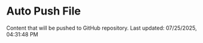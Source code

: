 # Auto Push File

Content that will be pushed to GitHub repository.
Last updated: 07/25/2025, 04:31:48 PM